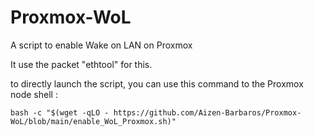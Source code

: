 # Proxmox-WoL
A script to enable Wake on LAN on Proxmox

It use the packet "ethtool" for this.

to directly launch the script, you can use this command to the Proxmox node shell : 

```bash -c "$(wget -qLO - https://github.com/Aizen-Barbaros/Proxmox-WoL/blob/main/enable_WoL_Proxmox.sh)"```
